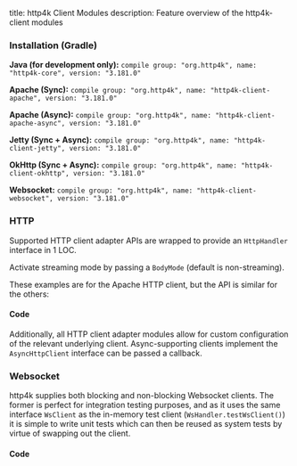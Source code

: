 title: http4k Client Modules
description: Feature overview of the http4k-client modules

### Installation (Gradle)
**Java (for development only):** ```compile group: "org.http4k", name: "http4k-core", version: "3.181.0"```

**Apache (Sync):** ```compile group: "org.http4k", name: "http4k-client-apache", version: "3.181.0"```

**Apache (Async):** ```compile group: "org.http4k", name: "http4k-client-apache-async", version: "3.181.0"```

**Jetty (Sync + Async):** ```compile group: "org.http4k", name: "http4k-client-jetty", version: "3.181.0"```

**OkHttp (Sync + Async):** ```compile group: "org.http4k", name: "http4k-client-okhttp", version: "3.181.0"```

**Websocket:** ```compile group: "org.http4k", name: "http4k-client-websocket", version: "3.181.0"```

### HTTP
Supported HTTP client adapter APIs are wrapped to provide an `HttpHandler` interface in 1 LOC.

Activate streaming mode by passing a `BodyMode` (default is non-streaming).

These examples are for the Apache HTTP client, but the API is similar for the others:

#### Code [<img class="octocat"/>](https://github.com/http4k/http4k/blob/master/src/docs/guide/modules/clients/example_http.kt)
<script src="https://gist-it.appspot.com/https://github.com/http4k/http4k/blob/master/src/docs/guide/modules/clients/example_http.kt"></script>

Additionally, all HTTP client adapter modules allow for custom configuration of the relevant underlying client. Async-supporting clients implement the `AsyncHttpClient` interface can be passed a callback.

### Websocket
http4k supplies both blocking and non-blocking Websocket clients. The former is perfect for integration testing purposes, and as it uses the same interface `WsClient` as the in-memory test client (`WsHandler.testWsClient()`) it is simple to write unit tests which can then be reused as system tests by virtue of swapping out the client.

#### Code [<img class="octocat"/>](https://github.com/http4k/http4k/blob/master/src/docs/guide/modules/clients/example_websocket.kt)
<script src="https://gist-it.appspot.com/https://github.com/http4k/http4k/blob/master/src/docs/guide/modules/clients/example_websocket.kt"></script>
